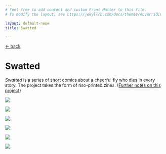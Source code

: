 ```yaml
---
# Feel free to add content and custom Front Matter to this file.
# To modify the layout, see https://jekyllrb.com/docs/themes/#overriding-theme-defaults

layout: default-neue
title: Swatted

---
```

[← back](index)

# Swatted


*Swatted* is a series of short comics about a cheerful fly who dies in every story. The project takes the form of riso-printed zines. ([Further notes on this project](rca-notes))

![](images/fruitbowl_cover_blue.png)  


![](images/hotel_comic_readable.jpg)

![](images/ointment_origami_photo.jpg)    

![](images/hotel_origami_photo.jpg)    

![](images/swatted_final_show_1.jpg)  

![](images/swatted_on_shelves2.jpg)  
